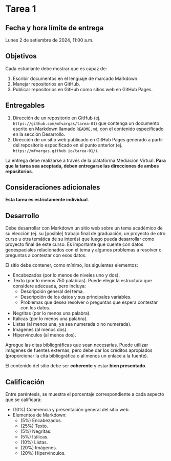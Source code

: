 # Tarea 1

## Fecha y hora límite de entrega

Lunes 2 de setiembre de 2024, 11:00 a.m.

## Objetivos

Cada estudiante debe mostrar que es capaz de:

1.  Escribir documentos en el lenguaje de marcado Markdown.
2.  Manejar repositorios en GitHub.
3.  Publicar repositorios en GitHub como sitios web en GitHub Pages.

## Entregables

1.  Dirección de un repositorio en GitHub (ej. `https://github.com/mfvargas/tarea-01`) que contenga un documento escrito en Markdown llamado `README.md`, con el contenido especificado en la sección Desarrollo.
2.  Dirección de un sitio web publicado en GitHub Pages generado a partir del repositorio especificado en el punto anterior (ej. `https://mfvargas.github.io/tarea-01/`).

La entrega debe realizarse a través de la plataforma Mediación Virtual. **Para que la tarea sea aceptada, deben entregarse las direcciones de ambos repositorios**.

## Consideraciones adicionales

**Esta tarea es estrictamente individual**.

## Desarrollo

Debe desarrollar con Markdown un sitio web sobre un tema académico de su elección (ej. su [posible] trabajo final de graduación, un proyecto de otro curso u otra temática de su interés) que luego pueda desarrollar como proyecto final de este curso. Es importante que cuente con datos geoespaciales relacionados con el tema y algunos problemas a resolver o preguntas a contestar con esos datos.

El sitio debe contener, como mínimo, los siguientes elementos:

- Encabezados (por lo menos de niveles uno y dos).
- Texto (por lo menos 750 palabras). Puede elegir la estructura que considere adecuada, pero incluya:
  - Descripción general del tema.
  - Descripción de los datos y sus principales variables.
  - Problemas que desea resolver o preguntas que espera contestar con los datos.
- Negritas (por lo menos una palabra).
- Itálicas (por lo menos una palabra).
- Listas (al menos una, ya sea numerada o no numerada).
- Imágenes (al menos dos).
- Hipervínculos (al menos dos).

Agregue las citas bibliográficas que sean necesarias. Puede utilizar imágenes de fuentes externas, pero debe dar los créditos apropiados (proporcionar la cita bibliográfica o al menos un enlace a la fuente).

El contenido del sitio debe ser **coherente** y estar **bien presentado**.

## Calificación

Entre paréntesis, se muestra el porcentaje correspondiente a cada aspecto que se calificará:

- (10%) Coherencia y presentación general del sitio web.
- Elementos de  Markdown:
  - (5%) Encabezados.
  - (25%) Texto.
  - (5%) Negritas.
  - (5%) Itálicas.
  - (10%) Listas.
  - (20%) Imágenes.
  - (20%) Hipervínculos.